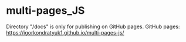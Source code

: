 # multi-pages_JS
Directory "/docs" is only for publishing on GitHub pages. 
GitHub pages: https://igorkondratyuk1.github.io/multi-pages-js/
